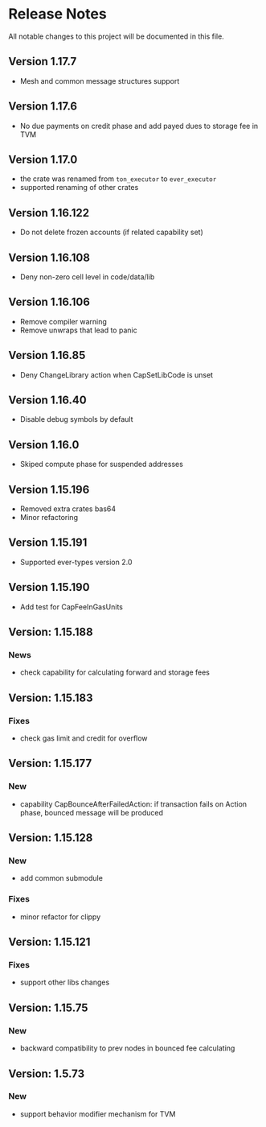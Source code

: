 # Release Notes

All notable changes to this project will be documented in this file.

## Version 1.17.7

- Mesh and common message structures support

## Version 1.17.6

- No due payments on credit phase and add payed dues to storage fee in TVM

## Version 1.17.0

- the crate was renamed from `ton_executor` to `ever_executor`
- supported renaming of other crates

## Version 1.16.122

- Do not delete frozen accounts (if related capability set)

## Version 1.16.108

- Deny non-zero cell level in code/data/lib

## Version 1.16.106

- Remove compiler warning
- Remove unwraps that lead to panic

## Version 1.16.85

- Deny ChangeLibrary action when CapSetLibCode is unset

## Version 1.16.40

- Disable debug symbols by default

## Version 1.16.0

- Skiped compute phase for suspended addresses

## Version 1.15.196

- Removed extra crates bas64
- Minor refactoring

## Version 1.15.191

- Supported ever-types version 2.0

## Version 1.15.190

- Add test for CapFeeInGasUnits

## Version: 1.15.188

### News

- check capability for calculating forward and storage fees

## Version: 1.15.183

### Fixes

- check gas limit and credit for overflow

## Version: 1.15.177

### New

- capability CapBounceAfterFailedAction: if transaction fails on Action phase,
bounced message will be produced 

## Version: 1.15.128

### New

- add common submodule

### Fixes

- minor refactor for clippy

## Version: 1.15.121

### Fixes

- support other libs changes
## Version: 1.15.75

### New

- backward compatibility to prev nodes in bounced fee calculating

## Version: 1.5.73

### New

- support behavior modifier mechanism for TVM
